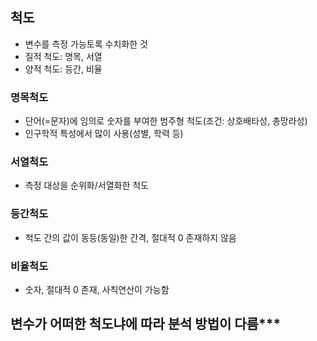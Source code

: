 ## 척도
* 변수를 측정 가능토록 수치화한 것
* 질적 척도: 명목, 서열
* 양적 척도: 등간, 비율


### 명목척도
* 단어(=문자)에 임의로 숫자를 부여한 범주형 척도(조건: 상호배타성, 총망라성)
* 인구학적 특성에서 많이 사용(성별, 학력 등)

### 서열척도
* 측정 대상을 순위화/서열화한 척도

### 등간척도
* 척도 간의 값이 동등(동일)한 간격, 절대적 0 존재하지 않음

### 비율척도
* 숫자, 절대적 0 존재, 사칙연산이 가능함


## 변수가 어떠한 척도냐에 따라 분석 방법이 다름***
